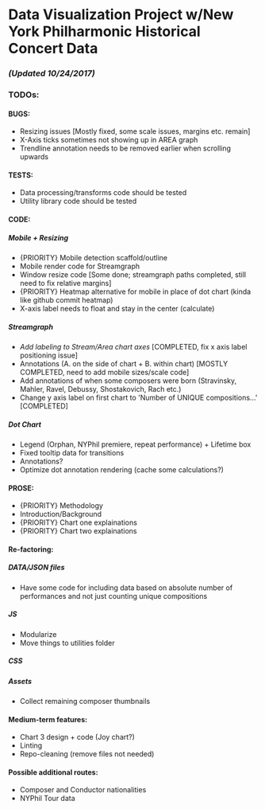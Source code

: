 # Data Visualization Project w/New York Philharmonic Historical Concert Data

### _(Updated 10/24/2017)_

### TODOs: 

#### BUGS: 
* Resizing issues [Mostly fixed, some scale issues, margins etc. remain]
* X-Axis ticks sometimes not showing up in AREA graph
* Trendline annotation needs to be removed earlier when scrolling upwards

#### TESTS: 
* Data processing/transforms code should be tested 
* Utility library code should be tested 

#### CODE: 

##### Mobile + Resizing
* {PRIORITY} Mobile detection scaffold/outline
* Mobile render code for Streamgraph
* Window resize code [Some done; streamgraph paths completed, still need to fix relative margins]
* {PRIORITY} Heatmap alternative for mobile in place of dot chart (kinda like github commit heatmap)
* X-axis label needs to float and stay in the center (calculate)

##### Streamgraph
* *Add labeling to Stream/Area chart axes* [COMPLETED, fix x axis label positioning issue]
* Annotations (A. on the side of chart + B. within chart) [MOSTLY COMPLETED, need to add mobile sizes/scale code] 
* Add annotations of when some composers were born (Stravinsky, Mahler, Ravel, Debussy, Shostakovich, Rach etc.)
* Change y axis label on first chart to 'Number of UNIQUE compositions...' [COMPLETED]

##### Dot Chart 
* Legend (Orphan, NYPhil premiere, repeat performance) + Lifetime box
* Fixed tooltip data for transitions 
* Annotations? 
* Optimize dot annotation rendering (cache some calculations?)

#### PROSE: 
* {PRIORITY} Methodology
* Introduction/Background
* {PRIORITY} Chart one explainations 
* {PRIORITY} Chart two explainations

#### Re-factoring: 

##### DATA/JSON files 
* Have some code for including data based on absolute number of performances and not just counting unique compositions

##### JS
* Modularize 
* Move things to utilities folder 

##### CSS

##### Assets 
* Collect remaining composer thumbnails 

#### Medium-term features: 
* Chart 3 design + code (Joy chart?)
* Linting
* Repo-cleaning (remove files not needed)

#### Possible additional routes: 

* Composer and Conductor nationalities
* NYPhil Tour data 